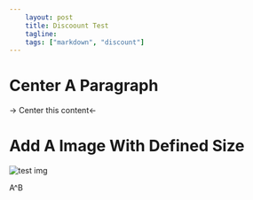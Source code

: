 ```yaml
---
    layout: post
    title: Discoount Test
    tagline:
    tags: ["markdown", "discount"]
---
```


Center A Paragraph
===
-> Center this content<-

Add A Image With Defined Size
===
![test img]("http://tp3.sinaimg.cn/1519047170/180/40009342150/0"=100x100)

A^B

